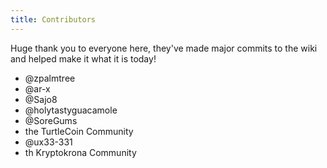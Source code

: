 ```yaml
---
title: Contributors
---
```


Huge thank you to everyone here, they've made major commits to the wiki and helped make it what it is today!

* @zpalmtree
* @ar-x
* @Sajo8
* @holytastyguacamole
* @SoreGums
* the TurtleCoin Community
* @ux33-331
* th Kryptokrona Community
